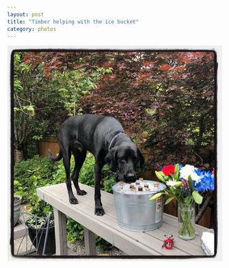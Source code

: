 ```yaml
---
layout: post
title: "Timber helping with the ice bucket"
category: photos
---
```


[![Timber helping with the ice bucket](/instagram/th-BjQEeuHgjzP.jpg)](https://www.instagram.com/p/BjQEeuHgjzP/)
